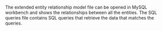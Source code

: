 The extended entity relationship model file can be opened in MySQL workbench and shows the relationships between all the entities. The SQL queries file contains SQL queries that retrieve the data that matches the queries. 
